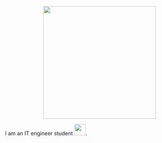 <div id="header" align="center">
  <img src="https://media.giphy.com/media/Qo2dupDib32rkTY4hX/giphy.gif" width="300"/>
</div>

I am an IT engineer student <img src="https://media.giphy.com/media/WUlplcMpOCEmTGBtBW/giphy.gif" width="30">.

